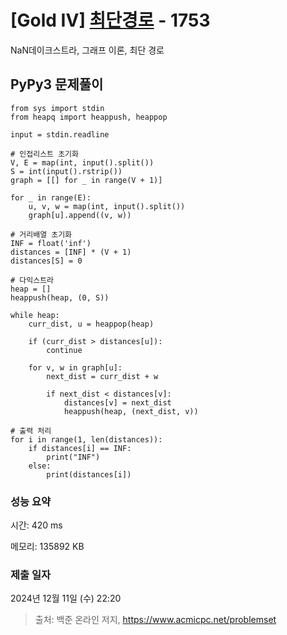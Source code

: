 # [Gold IV] [최단경로](https://www.acmicpc.net/problem/1753) - 1753 

NaN데이크스트라, 그래프 이론, 최단 경로

## PyPy3 문제풀이

```PyPy3
from sys import stdin
from heapq import heappush, heappop

input = stdin.readline

# 인접리스트 초기화
V, E = map(int, input().split())
S = int(input().rstrip())
graph = [[] for _ in range(V + 1)]

for _ in range(E):
    u, v, w = map(int, input().split())
    graph[u].append((v, w))

# 거리배열 초기화
INF = float('inf')
distances = [INF] * (V + 1)
distances[S] = 0

# 다익스트라
heap = []
heappush(heap, (0, S))

while heap:
    curr_dist, u = heappop(heap)

    if (curr_dist > distances[u]):
        continue
    
    for v, w in graph[u]:
        next_dist = curr_dist + w

        if next_dist < distances[v]:
            distances[v] = next_dist
            heappush(heap, (next_dist, v))

# 출력 처리
for i in range(1, len(distances)):
    if distances[i] == INF:
        print("INF")
    else:
        print(distances[i])
```

### 성능 요약

시간: 420 ms

메모리: 135892 KB

### 제출 일자

2024년 12월 11일 (수) 22:20

> 출처: 백준 온라인 저지, https://www.acmicpc.net/problemset 

